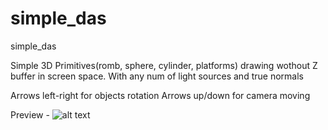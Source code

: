 # simple_das
simple_das


Simple 3D Primitives(romb, sphere, cylinder, platforms) drawing wothout Z buffer in screen space. With any num of light sources and true normals

Arrows left-right for objects rotation
Arrows up/down for camera moving

Preview - ![alt text](https://i.imgur.com/YSrrII1.png)

